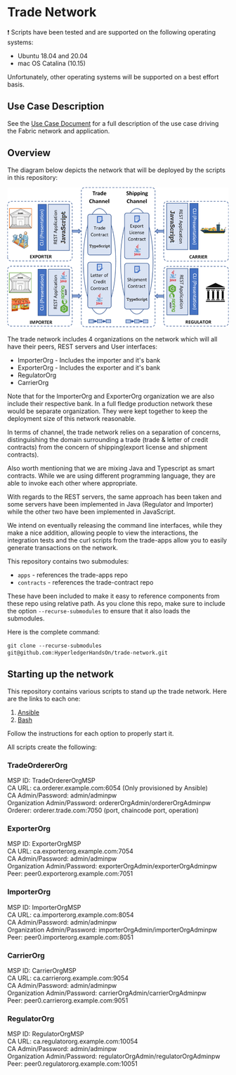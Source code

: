 # Trade Network

:exclamation: Scripts have been tested and are supported on the following operating systems:  
* Ubuntu 18.04 and 20.04  
* mac OS Catalina (10.15)  
  
Unfortunately, other operating systems will be supported on a best effort basis.

## Use Case Description
See the [Use Case Document](USE-CASE.md) for a full description of the use case driving the Fabric network and application.

## Overview  
  
The diagram below depicts the network that will be deployed by the scripts in this repository:  
  
  ![network-overview](./images/network-overview.png)  

The trade network includes 4 organizations on the network which will all have their peers, REST servers and User interfaces:
  
  * ImporterOrg - Includes the importer and it's bank 
  * ExporterOrg - Includes the exporter and it's bank  
  * RegulatorOrg
  * CarrierOrg 

Note that for the ImporterOrg and ExporterOrg organization we are also include their respective bank.  In a full fledge production network these would be separate organization.  They were kept together to keep the deployment size of this network reasonable.  

In terms of channel, the trade network relies on a separation of concerns, distinguishing the domain surrounding a trade (trade & letter of credit contracts) from the concern of shipping(export license and shipment contracts).  

Also worth mentioning that we are mixing Java and Typescript as smart contracts. While we are using different programming language, they are able to invoke each other where appropriate.  

With regards to the REST servers, the same approach has been taken and some servers have been implemented in Java (Regulator and Importer) while the other two have been implemented in JavaScript.  

We intend on eventually releasing the command line interfaces, while they make a nice addition, allowing people to view the interactions, the integration tests and the curl scripts from the trade-apps allow you to easily generate transactions on the network.  

This repository contains two submodules:  
  
  * `apps` - references the trade-apps repo
  * `contracts` - references the trade-contract repo

These have been included to make it easy to reference components from these repo using relative path.  As you clone this repo, make sure to include the option `--recurse-submodules` to ensure that it also loads the submodules.

Here is the complete command:
  
```
git clone --recurse-submodules git@github.com:HyperledgerHandsOn/trade-network.git
```  
  
## Starting up the network 
This repository contains various scripts to stand up the trade network. Here are the links to each one:

1. [Ansible](./ansible/)
2. [Bash](./bash/)

Follow the instructions for each option to properly start it.

All scripts create the following:
  
### TradeOrdererOrg  
  
MSP ID: TradeOrdererOrgMSP  
CA URL: ca.orderer.example.com:6054 (Only provisioned by Ansible)  
CA Admin/Password: admin/adminpw  
Organization Admin/Password: ordererOrgAdmin/ordererOrgAdminpw  
Orderer: orderer.trade.com:7050 (port, chaincode port, operation)  

### ExporterOrg  

MSP ID: ExporterOrgMSP  
CA URL: ca.exporterorg.example.com:7054  
CA Admin/Password: admin/adminpw  
Organization Admin/Password: exporterOrgAdmin/exporterOrgAdminpw  
Peer: peer0.exporterorg.example.com:7051

### ImporterOrg  
  
MSP ID: ImporterOrgMSP  
CA URL: ca.importerorg.example.com:8054  
CA Admin/Password: admin/adminpw  
Organization Admin/Password: importerOrgAdmin/importerOrgAdminpw  
Peer: peer0.importerorg.example.com:8051  
 
### CarrierOrg  
  
MSP ID: CarrierOrgMSP  
CA URL: ca.carrierorg.example.com:9054  
CA Admin/Password: admin/adminpw  
Organization Admin/Password: carrierOrgAdmin/carrierOrgAdminpw  
Peer: peer0.carrierorg.example.com:9051  
   
### RegulatorOrg  
  
MSP ID: RegulatorOrgMSP  
CA URL: ca.regulatororg.example.com:10054    
CA Admin/Password: admin/adminpw  
Organization Admin/Password: regulatorOrgAdmin/regulatorOrgAdminpw  
Peer: peer0.regulatororg.example.com:10051  
